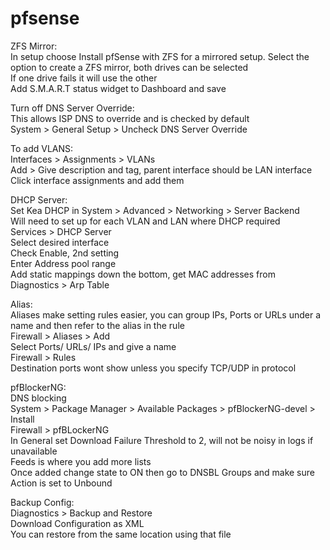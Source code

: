 # pfsense

ZFS Mirror:<br>
In setup choose Install pfSense with ZFS for a mirrored setup.
Select the option to create a ZFS mirror, both drives can be selected<br>
If one drive fails it will use the other<br>
Add S.M.A.R.T status widget to Dashboard and save<br>

Turn off DNS Server Override:<br>
This allows ISP DNS to override and is checked by default<br>
System > General Setup > Uncheck DNS Server Override<br>

To add VLANS:<br>
Interfaces > Assignments > VLANs<br>
Add > Give description and tag, parent interface should be LAN interface<br>
Click interface assignments and add them<br>

DHCP Server:<br>
Set Kea DHCP in System > Advanced > Networking > Server Backend<br>
Will need to set up for each VLAN and LAN where DHCP required<br>
Services > DHCP Server<br>
Select desired interface<br>
Check Enable, 2nd setting<br>
Enter Address pool range<br>
Add static mappings down the bottom, get MAC addresses from Diagnostics > Arp Table<br>

Alias:<br>
Aliases make setting rules easier, you can group IPs, Ports or URLs under a name and then refer to the alias in the rule<br>
Firewall > Aliases > Add<br>
Select Ports/ URLs/ IPs and give a name<br>
Firewall > Rules<br>
Destination ports wont show unless you specify TCP/UDP in protocol<br>

pfBlockerNG:<br>
DNS blocking<br>
System > Package Manager > Available Packages > pfBlockerNG-devel > Install<br>
Firewall > pfBLockerNG<br>
In General set Download Failure Threshold to 2, will not be noisy in logs if unavailable<br>
Feeds is where you add more lists<br>
Once added change state to ON then go to DNSBL Groups and make sure Action is set to Unbound<br>

Backup Config:<br>
Diagnostics > Backup and Restore<br>
Download Configuration as XML<br>
You can restore from the same location using that file<br>
